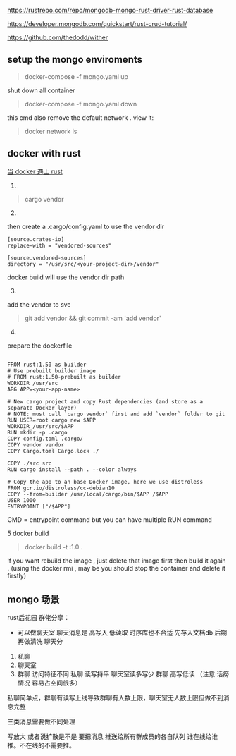 

https://rustrepo.com/repo/mongodb-mongo-rust-driver-rust-database

https://developer.mongodb.com/quickstart/rust-crud-tutorial/

https://github.com/thedodd/wither

## setup the mongo enviroments

> docker-compose -f mongo.yaml up

shut down all container

> docker-compose -f mongo.yaml down

this cmd also remove the default network .
view it:
> docker network ls

## docker with rust
[当 docker 遇上 rust](https://zhuanlan.zhihu.com/p/356274853)

1.
> cargo vendor

2.
then create a .cargo/config.yaml to use the vendor dir

~~~
[source.crates-io]
replace-with = "vendored-sources"

[source.vendored-sources]
directory = "/usr/src/<your-project-dir>/vendor"
~~~
docker build will use the vendor dir path

3.
add the vendor to svc  
> git add vendor && git commit -am 'add vendor'

4.
prepare the dockerfile

~~~

FROM rust:1.50 as builder
# Use prebuilt builder image
# FROM rust:1.50-prebuilt as builder
WORKDIR /usr/src
ARG APP=<your-app-name>

# New cargo project and copy Rust dependencies (and store as a separate Docker layer)
# NOTE: must call `cargo vendor` first and add `vendor` folder to git
RUN USER=root cargo new $APP
WORKDIR /usr/src/$APP
RUN mkdir -p .cargo
COPY config.toml .cargo/
COPY vendor vendor
COPY Cargo.toml Cargo.lock ./

COPY ./src src
RUN cargo install --path . --color always

# Copy the app to an base Docker image, here we use distroless
FROM gcr.io/distroless/cc-debian10
COPY --from=builder /usr/local/cargo/bin/$APP /$APP
USER 1000
ENTRYPOINT ["/$APP"]

~~~

CMD = entrypoint command
but you can have multiple RUN command

5
docker build

> docker build -t <my-app-name>:1.0 .

if you want rebuild the image , just delete that image first then build it again . (using the docker rmi <img-id> , may be you should stop the container and delete it firstly)



## mongo 场景
rust后花园 群佬分享：

- 可以做聊天室 聊天消息是 高写入 低读取 时序库也不合适 先存入文档db 后期再做清洗
 聊天分
 1. 私聊
 2. 聊天室
 3. 群聊
 访问特征不同 私聊 读写持平  聊天室读多写少        群聊 高写低读 （注意 话痨情况 容易占空间很多）

 私聊简单点，群聊有读写上线导致群聊有人数上限，聊天室无人数上限但做不到消息完整

 三类消息需要做不同处理


 写放大 或者说扩散是不是 要把消息 推送给所有群成员的各自队列
 谁在线给谁推。不在线的不需要推。